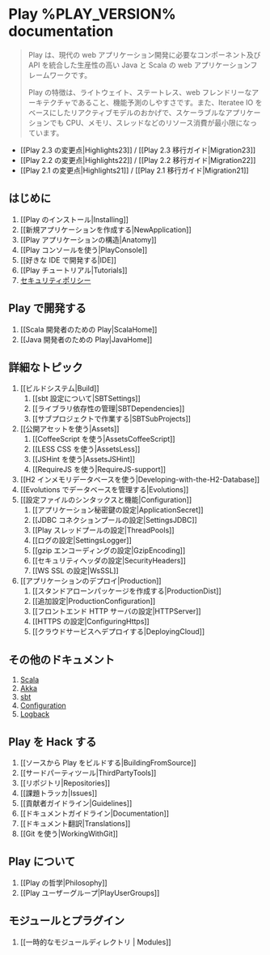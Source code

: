 <!--- Copyright (C) 2009-2013 Typesafe Inc. <http://www.typesafe.com> -->
# Play %PLAY_VERSION% documentation

<!--
> Play is a high-productivity Java and Scala web application framework that integrates the components and APIs you need for modern web application development. 
>
> Play is based on a lightweight, stateless, web-friendly architecture and features predictable and minimal resource consumption (CPU, memory, threads) for highly-scalable applications thanks to its reactive model, based on Iteratee IO.
-->
>Play は、現代の web アプリケーション開発に必要なコンポーネント及び API を統合した生産性の高い Java と Scala の web アプリケーションフレームワークです。
>
> Play の特徴は、ライトウェイト、ステートレス、web フレンドリーなアーキテクチャであること、機能予測のしやすさです。また、Iteratee IO をベースにしたリアクティブモデルのおかげで、スケーラブルなアプリケーションでも CPU、メモリ、スレッドなどのリソース消費が最小限になっています。

<!--
- [[What's new in Play 2.3?|Highlights23]] / [[Play 2.3 Migration Guide|Migration23]]
- [[What's new in Play 2.2?|Highlights22]] / [[Play 2.2 Migration Guide|Migration22]]
- [[What's new in Play 2.1?|Highlights21]] / [[Play 2.1 Migration Guide|Migration21]]
-->
- [[Play 2.3 の変更点|Highlights23]] / [[Play 2.3 移行ガイド|Migration23]]
- [[Play 2.2 の変更点|Highlights22]] / [[Play 2.2 移行ガイド|Migration22]]
- [[Play 2.1 の変更点|Highlights21]] / [[Play 2.1 移行ガイド|Migration21]]

<!--
## Getting started
-->
## はじめに

<!--
1. [[Installing Play|Installing]]
1. [[Creating a new application|NewApplication]]
1. [[Anatomy of a Play application|Anatomy]]
1. [[Using the Play console|PlayConsole]]
1. [[Setting up your preferred IDE|IDE]]
1. [[Play Tutorials|Tutorials]]
1. [Security policy](http://www.playframework.com/code/security)
-->
1. [[Play のインストール|Installing]]
1. [[新規アプリケーションを作成する|NewApplication]]
1. [[Play アプリケーションの構造|Anatomy]]
1. [[Play コンソールを使う|PlayConsole]]
1. [[好きな IDE で開発する|IDE]]
1. [[Play チュートリアル|Tutorials]]
1. [セキュリティポリシー](http://www.playframework-ja.org/code/security)

<!--
## Working with Play
-->
## Play で開発する

<!--
1. [[Play for Scala developers|ScalaHome]]
1. [[Play for Java developers|JavaHome]]
-->
1. [[Scala 開発者のための Play|ScalaHome]]
1. [[Java 開発者のための Play|JavaHome]]

<!--
## Detailed topics
-->
## 詳細なトピック

<!--
1. [[The Build system|Build]]
    1. [[About sbt settings|SBTSettings]]
    1. [[Manage application dependencies|SBTDependencies]]
    1. [[Working with sub-projects|SBTSubProjects]]
1. [[Working with public assets|Assets]]
    1. [[Using CoffeeScript|AssetsCoffeeScript]]
    1. [[Using LESS CSS|AssetsLess]]
    1. [[Using JSHint|AssetsJSHint]]
    1. [[Using RequireJS|RequireJS-support]]
1. [[Working with the in-memory H2 database|Developing-with-the-H2-Database]]
1. [[Managing database evolutions|Evolutions]]
1. [[Configuration file syntax and features|Configuration]]
    1. [[Configuring the application secret|ApplicationSecret]]
    1. [[Configuring the JDBC connection pool|SettingsJDBC]]
    1. [[Configuring Play's thread pools|ThreadPools]]
    1. [[Configuring logging|SettingsLogger]]
    1. [[Configuring gzip encoding|GzipEncoding]]
    1. [[Configuring security headers|SecurityHeaders]]
    1. [[Configuring WS SSL|WsSSL]]
1. [[Deploying your application|Production]]
    1. [[Creating a standalone package|ProductionDist]]
    1. [[Additional configuration|ProductionConfiguration]]
    1. [[Set up a front end HTTP server|HTTPServer]]
    1. [[Configuring HTTPS|ConfiguringHttps]]
    1. [[Deploying to a cloud service|DeployingCloud]]
-->
1. [[ビルドシステム|Build]]
    1. [[sbt 設定について|SBTSettings]]
    1. [[ライブラリ依存性の管理|SBTDependencies]]
    1. [[サブプロジェクトで作業する|SBTSubProjects]]
1. [[公開アセットを使う|Assets]]
    1. [[CoffeeScript を使う|AssetsCoffeeScript]]
    1. [[LESS CSS を使う|AssetsLess]]
    1. [[JSHint を使う|AssetsJSHint]]
    1. [[RequireJS を使う|RequireJS-support]]
1. [[H2 インメモリデータベースを使う|Developing-with-the-H2-Database]]
1. [[Evolutions でデータベースを管理する|Evolutions]]
1. [[設定ファイルのシンタックスと機能|Configuration]]
    1. [[アプリケーション秘密鍵の設定|ApplicationSecret]]
    1. [[JDBC コネクションプールの設定|SettingsJDBC]]
    1. [[Play スレッドプールの設定|ThreadPools]]
    1. [[ログの設定|SettingsLogger]]
    1. [[gzip エンコーディングの設定|GzipEncoding]]
    1. [[セキュリティヘッダの設定|SecurityHeaders]]
    1. [[WS SSL の設定|WsSSL]]
1. [[アプリケーションのデプロイ|Production]]
    1. [[スタンドアローンパッケージを作成する|ProductionDist]]
    1. [[追加設定|ProductionConfiguration]]
    1. [[フロントエンド HTTP サーバの設定|HTTPServer]]
    1. [[HTTPS の設定|ConfiguringHttps]]
    1. [[クラウドサービスへデプロイする|DeployingCloud]]
    
<!--
## Additional documentation
-->
## その他のドキュメント

<!--
1. [Scala](http://docs.scala-lang.org/)
1. [Akka](http://akka.io/docs/)
1. [sbt](http://www.scala-sbt.org/0.13/tutorial/index.html)
1. [Configuration](https://github.com/typesafehub/config)
1. [Logback](http://logback.qos.ch/documentation.html)
-->
1. [Scala](http://docs.scala-lang.org/)
1. [Akka](http://akka.io/docs/)
1. [sbt](http://www.scala-sbt.org/0.13/tutorial/index.html)
1. [Configuration](https://github.com/typesafehub/config)
1. [Logback](http://logback.qos.ch/documentation.html)

<!--
## Hacking Play
-->
## Play を Hack する

<!--
1. [[Building Play from source|BuildingFromSource]]
1. [[3rd Party Tools|ThirdPartyTools]]
1. [[Repositories|Repositories]]
1. [[Issue tracker|Issues]]
1. [[Contributor guidelines|Guidelines]]
1. [[Documentation guidelines|Documentation]]
1. [[Translating Documentation|Translations]]
1. [[Working with Git|WorkingWithGit]]
-->
1. [[ソースから Play をビルドする|BuildingFromSource]]
1. [[サードパーティツール|ThirdPartyTools]]
1. [[リポジトリ|Repositories]]
1. [[課題トラッカ|Issues]]
1. [[貢献者ガイドライン|Guidelines]]
1. [[ドキュメントガイドライン|Documentation]]
1. [[ドキュメント翻訳|Translations]]
1. [[Git を使う|WorkingWithGit]]

<!--
## About Play
-->
## Play について

<!--
1. [[Play Philosophy|Philosophy]]
1. [[Play User Groups|PlayUserGroups]]
-->
1. [[Play の哲学|Philosophy]]
1. [[Play ユーザーグループ|PlayUserGroups]]

<!--
## Modules and plugins
-->
## モジュールとプラグイン

<!--
1. [[Temporary modules directory|Modules]]
-->
1. [[一時的なモジュールディレクトリ | Modules]]

